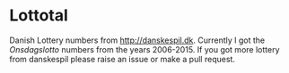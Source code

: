 # Lottotal
Danish Lottery numbers from http://danskespil.dk. Currently I got the *Onsdagslotto* numbers from the
years 2006-2015. If you got more lottery from danskespil please raise an issue or make a pull request.

